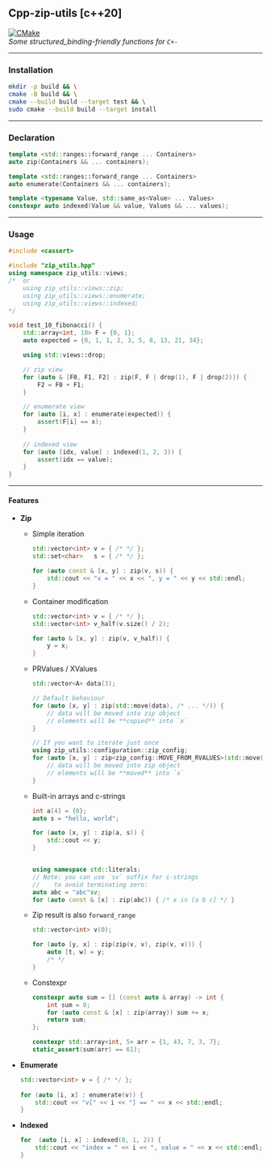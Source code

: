## Cpp-zip-utils [c++20] ##
[![CMake](https://github.com/ZhekehZ/Cpp-zip-utils/actions/workflows/cmake.yml/badge.svg?branch=dev)](https://github.com/ZhekehZ/Cpp-zip-utils/actions/workflows/cmake.yml)  
_Some structured_binding-friendly functions for `C+-`_

---
### Installation ###
```bash
mkdir -p build && \
cmake -B build && \
cmake --build build --target test && \
sudo cmake --build build --target install
```
---
### Declaration ###
```c++
template <std::ranges::forward_range ... Containers>
auto zip(Containers && ... containers);
```

```c++
template <std::ranges::forward_range ... Containers>
auto enumerate(Containers && ... containers);
```

```c++
template <typename Value, std::same_as<Value> ... Values>
constexpr auto indexed(Value && value, Values && ... values);
```
---
### Usage ###
```c++
#include <cassert>

#include "zip_utils.hpp"
using namespace zip_utils::views;
/*  or
    using zip_utils::views::zip;
    using zip_utils::views::enumerate;
    using zip_utils::views::indexed;
*/

void test_10_fibonacci() {    
    std::array<int, 10> F = {0, 1};
    auto expected = {0, 1, 1, 2, 3, 5, 8, 13, 21, 34};

    using std::views::drop;

    // zip view
    for (auto & [F0, F1, F2] : zip(F, F | drop(1), F | drop(2))) {
        F2 = F0 + F1;
    }

    // enumerate view
    for (auto [i, x] : enumerate(expected)) {
        assert(F[i] == x);
    }
    
    // indexed view
    for (auto [idx, value] : indexed(1, 2, 3)) {
        assert(idx == value);
    }
}
```
---
#### Features ####
*   **Zip**
    *   Simple iteration
        ```c++
        std::vector<int> v = { /* */ };
        std::set<char>   s = { /* */ };
        
        for (auto const & [x, y] : zip(v, s)) { 
            std::cout << "x = " << x << ", y = " << y << std::endl; 
        }
        ```
      
    *   Container modification
        ```c++
        std::vector<int> v = { /* */ };
        std::vector<int> v_half(v.size() / 2); 
        
        for (auto & [x, y] : zip(v, v_half)) {
            y = x;
        }
        ```

    *   PRValues / XValues
        ```c++
        std::vector<A> data(3);

        // Default behaviour
        for (auto [x, y] : zip(std::move(data), /* ... */)) {
            // data will be moved into zip object
            // elements will be **copied** into `x`
        }
        
        // If you want to iterate just once
        using zip_utils::configuration::zip_config;
        for (auto [x, y] : zip<zip_config::MOVE_FROM_RVALUES>(std::move(data), /* ... */) {
            // data will be moved into zip object
            // elements will be **moved** into `x`
        }
        ```

    *   Built-in arrays and c-strings
        ```c++
        int a[4] = {0};
        auto s = "hello, world";
        
        for (auto [x, y] : zip(a, s)) {
            std::cout << y;  
        }
        
        
        using namespace std::literals;
        // Note: you can use `sv` suffix for c-strings 
        //    to avoid terminating zero:
        auto abc = "abc"sv; 
        for (auto const & [x] : zip(abc)) { /* x in [a b c] */ }
        ```
      
    *   Zip result is also `forward_range`
        ```c++
        std::vector<int> v(0);
        
        for (auto [y, x] : zip(zip(v, v), zip(v, v))) {
            auto [t, w] = y;     
            /* */
        }
        ```
      
    *   Constexpr
        ```c++
        constexpr auto sum = [] (const auto & array) -> int {
            int sum = 0;
            for (auto const & [x] : zip(array)) sum += x;  
            return sum;
        };
        
        constexpr std::array<int, 5> arr = {1, 43, 7, 3, 7};
        static_assert(sum(arr) == 61);
        ```

*   **Enumerate**
    ```c++
    std::vector<int> v = { /* */ };
        
    for (auto [i, x] : enumerate(v)) {
        std::cout << "v[" << i << "] == " << x << std::endl;
    }
    ```
*   **Indexed**
    ```c++
    for  (auto [i, x] : indexed(0, 1, 2)) {
        std::cout << "index = " << i << ", value = " << x << std::endl;
    }
    ```
